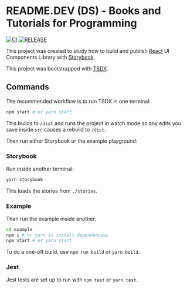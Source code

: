 # README.DEV (DS) - Books and Tutorials for Programming

[![CI](https://github.com/emiscode/react-readmedev-ds/actions/workflows/main.yaml/badge.svg?branch=main)](https://github.com/emiscode/react-readmedev-ds/actions/workflows/main.yaml) [![RELEASE](https://github.com/emiscode/react-readmedev-ds/actions/workflows/release.yaml/badge.svg?branch=main)](https://github.com/emiscode/react-readmedev-ds/actions/workflows/release.yaml)

This project was created to study how to build and publish [React](https://reactjs.org/) UI Components Library with [Storybook](https://storybook.js.org/).

This project was bootstrapped with [TSDX](https://tsdx.io/).

## Commands

The recommended workflow is to run TSDX in one terminal:

```bash
npm start # or yarn start
```

This builds to `/dist` and runs the project in watch mode so any edits you save inside `src` causes a rebuild to `/dist`.

Then run either Storybook or the example playground:

### Storybook

Run inside another terminal:

```bash
yarn storybook
```

This loads the stories from `./stories`.

### Example

Then run the example inside another:

```bash
cd example
npm i # or yarn to install dependencies
npm start # or yarn start
```

To do a one-off build, use `npm run build` or `yarn build`.

### Jest

Jest tests are set up to run with `npm test` or `yarn test`.
